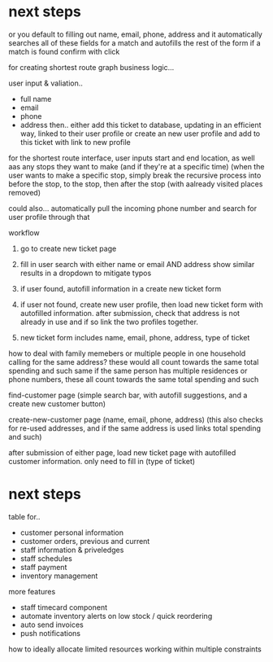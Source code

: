 
# next steps

or you default to filling out name, email, phone, address
and it automatically searches all of these fields for a match
and autofills the rest of the form if a match is found
confirm with click





for creating shortest route graph business logic...

user input & valiation..
* full name
* email
* phone
* address
then..
either add this ticket to database, updating in an efficient way, linked to their user profile
or create an new user profile and add to this ticket with link to new profile

for the shortest route interface, user inputs start and end location, as well
aas any stops they want to make (and if they're at a specific time)
(when the user wants to make a specific stop, simply break the recursive
process into before the stop, to the stop, then after the stop (with aalready
visited places removed)


could also...
automatically pull the incoming phone number and search for user profile
through that

workflow
1. go to create new ticket page
2. fill in user search with either name or email AND address
show similar results in a dropdown to mitigate typos
3. if user found, autofill information in a create new ticket form
4. if user not found, create new user profile, then load new ticket form with
   autofilled information. after submission, check that address is not already
   in use and if so link the two profiles together.

5. new ticket form includes name, email, phone, address, type of ticket

how to deal with family memebers or multiple people in one household calling
for the same address? these would all count towards the same total spending
and such
same if the same person has multiple residences or phone numbers, these all
count towards the same total spending and such

find-customer page 
(simple search bar, with autofill suggestions, and a create new customer
button)

create-new-customer page
(name, email, phone, address)
(this also checks for re-used addresses, and if the same address is used links
total spending and such)

after submission of either page, load new ticket page with autofilled customer
information. only need to fill in
(type of ticket)












# next steps

table for..
* customer personal information
* customer orders, previous and current
* staff information & priveledges
* staff schedules
* staff payment
* inventory management 

more features
* staff timecard component
* automate inventory alerts on low stock / quick reordering
* auto send invoices
* push notifications 

how to ideally allocate limited resources working within multiple constraints


